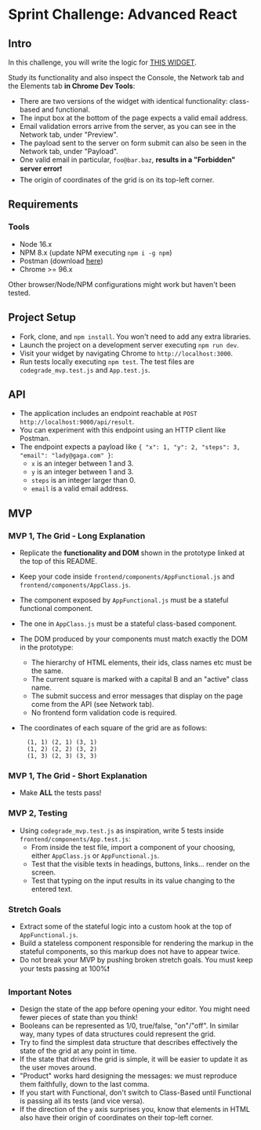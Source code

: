 # Sprint Challenge: Advanced React

## Intro

In this challenge, you will write the logic for [THIS WIDGET](https://advanced-react-grid.herokuapp.com/).

Study its functionality and also inspect the Console, the Network tab and the Elements tab **in Chrome Dev Tools**:

- There are two versions of the widget with identical functionality: class-based and functional.
- The input box at the bottom of the page expects a valid email address.
- Email validation errors arrive from the server, as you can see in the Network tab, under "Preview".
- The payload sent to the server on form submit can also be seen in the Network tab, under "Payload".
- One valid email in particular, `foo@bar.baz`, **results in a "Forbidden" server error**❗
- The origin of coordinates of the grid is on its top-left corner.

## Requirements

### Tools

- Node 16.x
- NPM 8.x (update NPM executing `npm i -g npm`)
- Postman (download [here](https://www.postman.com/downloads/))
- Chrome >= 96.x

Other browser/Node/NPM configurations might work but haven't been tested.

## Project Setup

- Fork, clone, and `npm install`. You won't need to add any extra libraries.
- Launch the project on a development server executing `npm run dev`.
- Visit your widget by navigating Chrome to `http://localhost:3000`.
- Run tests locally executing `npm test`. The test files are `codegrade_mvp.test.js` and `App.test.js`.

## API

- The application includes an endpoint reachable at `POST http://localhost:9000/api/result`.
- You can experiment with this endpoint using an HTTP client like Postman.
- The endpoint expects a payload like `{ "x": 1, "y": 2, "steps": 3, "email": "lady@gaga.com" }`:
  - `x` is an integer between 1 and 3.
  - `y` is an integer between 1 and 3.
  - `steps` is an integer larger than 0.
  - `email` is a valid email address.

## MVP

### MVP 1, The Grid - Long Explanation

- Replicate the **functionality and DOM** shown in the prototype linked at the top of this README.
- Keep your code inside `frontend/components/AppFunctional.js` and `frontend/components/AppClass.js`.
- The component exposed by `AppFunctional.js` must be a stateful functional component.
- The one in `AppClass.js` must be a stateful class-based component.
- The DOM produced by your components must match exactly the DOM in the prototype:
  - The hierarchy of HTML elements, their ids, class names etc must be the same.
  - The current square is marked with a capital B and an "active" class name.
  - The submit success and error messages that display on the page come from the API (see Network tab).
  - No frontend form validation code is required.
- The coordinates of each square of the grid are as follows:

  ```
    (1, 1) (2, 1) (3, 1)
    (1, 2) (2, 2) (3, 2)
    (1, 3) (2, 3) (3, 3)
  ```

### MVP 1, The Grid - Short Explanation

- Make **ALL** the tests pass!

### MVP 2, Testing

- Using `codegrade_mvp.test.js` as inspiration, write 5 tests inside `frontend/components/App.test.js`:
  - From inside the test file, import a component of your choosing, either `AppClass.js` or `AppFunctional.js`.
  - Test that the visible texts in headings, buttons, links... render on the screen.
  - Test that typing on the input results in its value changing to the entered text.

### Stretch Goals

- Extract some of the stateful logic into a custom hook at the top of `AppFunctional.js`.
- Build a stateless component responsible for rendering the markup in the stateful components, so this markup does not have to appear twice.
- Do not break your MVP by pushing broken stretch goals. You must keep your tests passing at 100%❗

### Important Notes

- Design the state of the app before opening your editor. You might need fewer pieces of state than you think!
- Booleans can be represented as 1/0, true/false, "on"/"off". In similar way, many types of data structures could represent the grid.
- Try to find the simplest data structure that describes effectively the state of the grid at any point in time.
- If the state that drives the grid is simple, it will be easier to update it as the user moves around.
- "Product" works hard designing the messages: we must reproduce them faithfully, down to the last comma.
- If you start with Functional, don't switch to Class-Based until Functional is passing all its tests (and vice versa).
- If the direction of the `y` axis surprises you, know that elements in HTML also have their origin of coordinates on their top-left corner.
